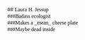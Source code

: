 <!DOCTYPE html PUBLIC "-//W3C//DTD HTML 4.01//EN" "http://www.w3.org/TR/html4/strict.dtd">
<html>
<head>
  <meta http-equiv="Content-Type" content="text/html; charset=utf-8">
  <meta http-equiv="Content-Style-Type" content="text/css">
  <title></title>
  <meta name="Generator" content="Cocoa HTML Writer">
  <meta name="CocoaVersion" content="1894.6">
  <style type="text/css">
    p.p1 {margin: 0.0px 0.0px 0.0px 0.0px; font: 12.0px Times; color: #000000; -webkit-text-stroke: #000000}
    span.s1 {font: 12.0px Helvetica; color: #000000; -webkit-text-stroke: 0px #000000}
    span.s2 {font-kerning: none}
  </style>
</head>
<body>
<p class="p1"><span class="s1">## </span><span class="s2">Laura H. Jessup</span></p>
<p class="p1"><span class="s2">###Badass ecologist</span></p>
<p class="p1"><span class="s2">###Makes a _mean_ cheese plate</span></p>
<p class="p1"><span class="s2">###Maybe dead inside</span></p>
</body>
</html>
